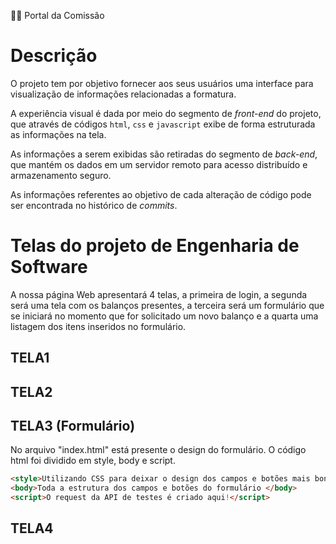 :student: Portal da Comissão

# Descrição

O projeto tem por objetivo fornecer aos seus usuários uma interface para visualização de informações relacionadas a formatura.

A experiência visual é dada por meio do segmento de *front-end* do projeto, que através de códigos `html`, `css` e `javascript` exibe de forma estruturada as informações na tela.

As informações a serem exibidas são retiradas do segmento de *back-end*, que mantém os dados em um servidor remoto para acesso distribuído e armazenamento seguro.

As informações referentes ao objetivo de cada alteração de código pode ser encontrada no histórico de *commits*.

# Telas do projeto de Engenharia de Software

A nossa página Web apresentará 4 telas, a primeira de login, a segunda será uma tela com os balanços presentes, a terceira será um formulário que se iniciará no momento que for solicitado um novo balanço e a quarta uma listagem dos itens inseridos no formulário.

## TELA1

## TELA2

## TELA3 (Formulário)

No arquivo "index.html" está presente o design do formulário. O código html foi dividido em style, body e script.

```html
<style>Utilizando CSS para deixar o design dos campos e botões mais bonitos </style>
<body>Toda a estrutura dos campos e botões do formulário </body>
<script>O request da API de testes é criado aqui!</script>
```

## TELA4

